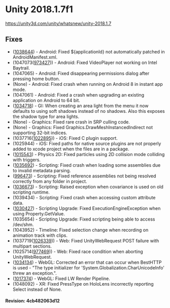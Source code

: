 # Unity 2018.1.7f1

https://unity3d.com/unity/whatsnew/unity-2018.1.7

## Fixes



*   ([1038644](https://issuetracker.unity3d.com/product/unity/issues/guid/1038644/)) - Android: Fixed ${applicationId} not automatically patched in AndroidManifest.xml.
*   (1047073([973427](https://issuetracker.unity3d.com/product/unity/issues/guid/973427/))) - Android: Fixed VideoPlayer not working on Intel Baytrail.
*   (1047065) - Android: Fixed disappearing permissions dialog after pressing home button.
*   (None) - Android: Fixed crash when running on Android 8 in instant app mode.
*   (1047061) - Android: Fixed a crash when upgrading an existing application on Android to 64 bit.
*   ([1034718](https://issuetracker.unity3d.com/product/unity/issues/guid/1034718/)) - GI: When creating an area light from the menu it now defaults to using soft shadows instead of no shadows. Also this exposes the shadow type for area lights.
*   (None) - Graphics: Fixed rare crash in SRP culling code.
*   (None) - Graphics: Fixed Graphics.DrawMeshInstancedIndirect not supporting 32-bit indices.
*   (1037716([1022895](https://issuetracker.unity3d.com/product/unity/issues/guid/1022895/))) - iOS: Fixed C plugin support.
*   (1025944) - iOS: Fixed paths for native source plugins are not properly added to xcode project when the files are in a package.
*   ([1015543](https://issuetracker.unity3d.com/product/unity/issues/guid/1015543/)) - Physics 2D: Fixed particles using 2D collision mode colliding with triggers.
*   ([1035692](https://issuetracker.unity3d.com/product/unity/issues/guid/1035692/)) - Scripting: Fixed crash when loading some assemblies due to invalid metadata parsing.
*   ([996473](https://issuetracker.unity3d.com/product/unity/issues/guid/996473/)) - Scripting: Fixed reference assemblies not being resolved correctly from any folder in project.
*   ([1036673](https://issuetracker.unity3d.com/product/unity/issues/guid/1036673/)) - Scripting: Raised exception when covariance is used on old scripting runtime.
*   (1039434) - Scripting: Fixed crash when accessing custom attribute data.
*   ([1030427](https://issuetracker.unity3d.com/product/unity/issues/guid/1030427/)) - Scripting Upgrade: Fixed ExecutionEngineException when using Property.GetValue.
*   (1035654) - Scripting Upgrade: Fixed scripting being able to access /dev/shm.
*   (1043952) - Timeline: Fixed selection change when recording on animation track with clips.
*   (1037719([1026339](https://issuetracker.unity3d.com/product/unity/issues/guid/1026339/))) - Web: Fixed UnityWebRequest POST failure with multipart sections.
*   (1025714([977469](https://issuetracker.unity3d.com/product/unity/issues/guid/977469/))) - Web: Fixed race condition when aborting UnityWebRequest.
*   ([1034134](https://issuetracker.unity3d.com/product/unity/issues/guid/1034134/)) - WebGL: Corrected an error that can occur when BestHTTP is used - "The type initializer for 'System.Globalization.CharUnicodeInfo' threw an exception.".
*   ([1017374](https://issuetracker.unity3d.com/product/unity/issues/guid/1017374/)) - WebGL: Fixed LW Render Pipeline.
*   (1048092) - XR: Fixed PressType on HoloLens incorrectly reporting Select instead of None.

#### Revision: 4cb482063d12